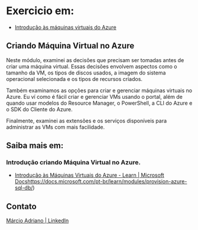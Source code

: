# Exercicio em: 

- [Introdução às máquinas virtuais do Azure](https://docs.microsoft.com/pt-br/learn/modules/intro-to-azure-virtual-machines/)

## Criando Máquina Virtual no Azure

Neste módulo, examinei as decisões que precisam ser tomadas antes de criar uma máquina virtual. Essas decisões envolvem aspectos como o tamanho da VM, os tipos de discos usados, a imagem do sistema operacional selecionada e os tipos de recursos criados.

Também examinamos as opções para criar e gerenciar máquinas virtuais no Azure. Eu ví como é fácil criar e gerenciar VMs usando o portal, além de quando usar modelos do Resource Manager, o PowerShell, a CLI do Azure e o SDK do Cliente do Azure.

Finalmente, examinei as extensões e os serviços disponíveis para administrar as VMs com mais facilidade.

## Saiba mais em:

### Introdução criando Máquina Virtual no Azure.

- [Introdução às Máquinas Virtuais do Azure - Learn | Microsoft Docs](https://docs.microsoft.com/pt-br/learn/modules/intro-to-azure-virtual-machines/1-introduction)https://docs.microsoft.com/pt-br/learn/modules/provision-azure-sql-db/)


## Contato

 [Márcio Adriano | LinkedIn](https://www.linkedin.com/in/mads1974/)





